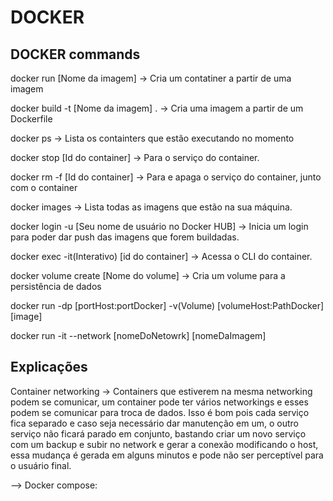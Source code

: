# DOCKER 

## DOCKER commands

docker run [Nome da imagem] -> Cria um contatiner a partir de uma imagem

docker build -t [Nome da imagem] . -> Cria uma imagem a partir de um Dockerfile

docker ps  -> Lista os containters que estão executando no momento

docker stop [Id do container] -> Para o serviço do container.

docker rm -f [Id do container] -> Para e apaga o serviço do container, junto com o container

docker images -> Lista todas as imagens que estão na sua máquina.

docker login -u [Seu nome de usuário no Docker HUB] -> Inicia um login para poder dar push das imagens que forem buildadas.

docker exec -it(Interativo) [id do container] -> Acessa o CLI do container.

docker volume create [Nome do volume] -> Cria um volume para a persistência de dados

docker run -dp [portHost:portDocker] -v(Volume) [volumeHost:PathDocker] [image]

docker run -it --network [nomeDoNetowrk] [nomeDaImagem]



## Explicações

Container networking -> Containers que estiverem na mesma networking podem se comunicar, um container
pode ter vários networkings e esses podem se comunicar para troca de dados. Isso é bom pois cada serviço
fica separado e caso seja necessário dar manutenção em um, o outro serviço não ficará parado em conjunto,
bastando criar um novo serviço com um backup e subir no network e gerar a conexão modificando o host, essa
mudança é gerada em alguns minutos e pode não ser perceptível para o usuário final. 

--> Docker compose: 